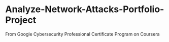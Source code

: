 # Analyze-Network-Attacks-Portfolio-Project
From Google Cybersecurity Professional Certificate Program on Coursera
